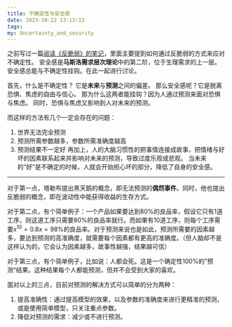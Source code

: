 ```yaml
---
title: 不确定性与安全感
date: 2023-10-22 13:13:13
tags:
my: Uncertainty_and_security
---
```

之前写过一篇[阅读《反脆弱》的笔记](https://dasein.site/2022/05/27/%E3%80%8A%E5%8F%8D%E8%84%86%E5%BC%B1%E3%80%8B%E7%AC%94%E8%AE%B0/)，里面主要提到如何通过反脆弱的方式来应对不确定性。
安全感是**马斯洛需求层次理论**中的第二阶，位于生理需求的上一层。安全感总能与不确定性挂钩。在此一起进行讨论。

首先，什么是不确定性？ 它是**未来**与**预测**之间的偏差。
那么安全感呢？它是脱离恐惧、焦虑的自由与信心。
那为什么这两者能挂钩？因为人通过预测来面对恐惧与焦虑。
同时，恐惧与焦虑又影响到人对未来的预测。

而这样的方法有几个一定会存在的问题：

1. 世界无法完全预测
2. 预测所需参数越多，参数所需准确度越高
3. 预测结果不一定好
再加上，人的大脑习惯性的把事情连接成故事，把情绪与好坏的因素联系起来并影响对未来的预测，导致过度乐观或悲观。
当未来的“好”是不确定的时候，人就会开始担心坏的部分，降低了自身的安全感。

---

对于第一点，塔勒布提出黑天鹅的概念，即无法预测的**偶然事件**。同时，他也提出反脆弱的概念，即在波动性中能获得收益的生存方式。

对于第二点，有个简单例子：一个产品如果要达到80%的良品率，假设它只有1道工序，则这道工序只需要80%的良品率就行。而如果有10道工序，则每个工序需要$x^10=0.8 x=98\%$的良品率。对于预测来说也是如此，预测所需要的因素越多，要达到预测的高准确度，就需要每个因素都有更高的准确度。（但人脑却不是这样认为的，它会认为因素越多，故事性越强，结果越可信）

对于第三点，有个简单例子，比如说：人都会死。这是一个确定性100%的”预测“结果。这种结果每个人都能预测，但并不会受到大家的喜欢。

面对以上的三点，目前对预测的解决方式可以简单的分为两种：

1. 提高准确性：通过提高模型的效果，以及参数的准确度来进行更精准的预测，或是使用简单模型，只关注重点参数。
2. 降低对预测的需求：减少或不进行预测。

